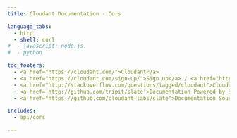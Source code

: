 ```yaml
---
title: Cloudant Documentation - Cors

language_tabs:
  - http 
  - shell: curl
#  - javascript: node.js
#  - python

toc_footers:
  - <a href="https://cloudant.com/">Cloudant</a>
  - <a href="https://cloudant.com/sign-up/">Sign up</a> / <a href="https://cloudant.com/sign-in/">Sign in</a>
  - <a href="http://stackoverflow.com/questions/tagged/cloudant">Cloudant on StackOverflow</a>
  - <a href='http://github.com/tripit/slate'>Documentation Powered by Slate</a>
  - <a href="https://github.com/cloudant-labs/slate">Documentation Source</a>

includes:
  - api/cors

---
```




